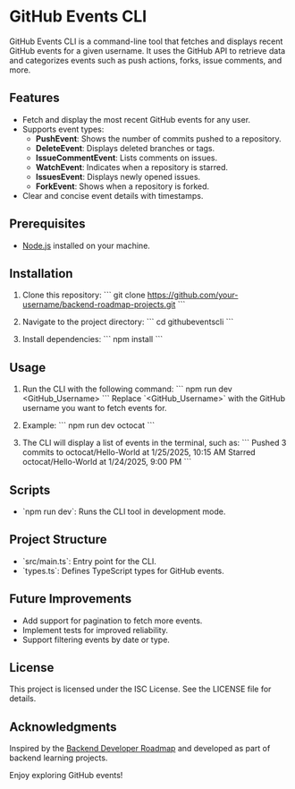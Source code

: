 # GitHub Events CLI

GitHub Events CLI is a command-line tool that fetches and displays recent GitHub events for a given username. It uses the GitHub API to retrieve data and categorizes events such as push actions, forks, issue comments, and more.

## Features

- Fetch and display the most recent GitHub events for any user.
- Supports event types:
  - **PushEvent**: Shows the number of commits pushed to a repository.
  - **DeleteEvent**: Displays deleted branches or tags.
  - **IssueCommentEvent**: Lists comments on issues.
  - **WatchEvent**: Indicates when a repository is starred.
  - **IssuesEvent**: Displays newly opened issues.
  - **ForkEvent**: Shows when a repository is forked.
- Clear and concise event details with timestamps.

## Prerequisites

- [Node.js](https://nodejs.org/) installed on your machine.

## Installation

1. Clone this repository:
   \`\`\`
   git clone https://github.com/your-username/backend-roadmap-projects.git
   \`\`\`

2. Navigate to the project directory:
   \`\`\`
   cd githubeventscli
   \`\`\`

3. Install dependencies:
   \`\`\`
   npm install
   \`\`\`

## Usage

1. Run the CLI with the following command:
   \`\`\`
   npm run dev <GitHub_Username>
   \`\`\`
   Replace \`<GitHub_Username>\` with the GitHub username you want to fetch events for.

2. Example:
   \`\`\`
   npm run dev octocat
   \`\`\`

3. The CLI will display a list of events in the terminal, such as:
   \`\`\`
   Pushed 3 commits to octocat/Hello-World at 1/25/2025, 10:15 AM
   Starred octocat/Hello-World at 1/24/2025, 9:00 PM
   \`\`\`

## Scripts

- \`npm run dev\`: Runs the CLI tool in development mode.

## Project Structure

- \`src/main.ts\`: Entry point for the CLI.
- \`types.ts\`: Defines TypeScript types for GitHub events.

## Future Improvements

- Add support for pagination to fetch more events.
- Implement tests for improved reliability.
- Support filtering events by date or type.

## License

This project is licensed under the ISC License. See the LICENSE file for details.

## Acknowledgments

Inspired by the [Backend Developer Roadmap](https://roadmap.sh/backend/projects) and developed as part of backend learning projects.

Enjoy exploring GitHub events!
